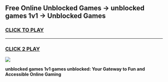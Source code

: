 
## Free Online Unblocked Games → unblocked games 1v1 → Unblocked Games
<h3>
<a href="https://premium.freeplayer.one?title=unblocked_games_1v1&ref=21F">CLICK TO PLAY</a></h3>
<hr>

<h3>
<a href="https://premium.freeplayer.one?title=unblocked_games_1v1&ref=21F">CLICK 2 PLAY</a>
  
</h3>

<a href="https://premium.freeplayer.one?title=unblocked_games_1v1&ref=21F/"><img src="https://clearcache.store/games.png"></a>


**unblocked games 1v1 games unblocked: Your Gateway to Fun and Accessible Online Gaming**
